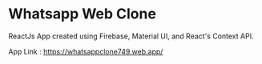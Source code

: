 
# Whatsapp Web Clone

ReactJs App created using Firebase, Material UI, and React's Context API.

App Link : https://whatsappclone749.web.app/

